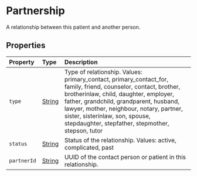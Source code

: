 # Partnership

A relationship between this patient and another person.


## Properties

| Property | Type | Description |
| :--- | :--- | :--- |
| `type ` | [String](String) | Type of relationship. Values: primary_contact, primary_contact_for, family, friend, counselor, contact, brother, brotherinlaw, child, daughter, employer, father, grandchild, grandparent, husband, lawyer, mother, neighbour, notary, partner, sister, sisterinlaw, son, spouse, stepdaughter, stepfather, stepmother, stepson, tutor |
| `status ` | [String](String) | Status of the relationship. Values: active, complicated, past |
| `partnerId ` | [String](String) | UUID of the contact person or patient in this relationship.  |
